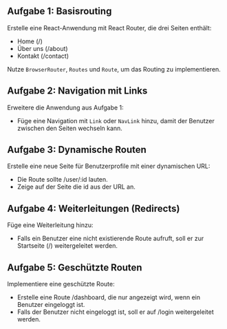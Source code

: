 ## Aufgabe 1: Basisrouting
Erstelle eine React-Anwendung mit React Router, die drei Seiten enthält:
- Home (/)
- Über uns (/about)
- Kontakt (/contact)

Nutze <code>BrowserRouter</code>, <code>Routes</code> und <code>Route</code>, um das Routing zu implementieren.

## Aufgabe 2: Navigation mit Links
Erweitere die Anwendung aus Aufgabe 1:
- Füge eine Navigation mit <code>Link</code> oder <code>NavLink</code> hinzu, damit der Benutzer zwischen den Seiten wechseln kann.

## Aufgabe 3: Dynamische Routen
Erstelle eine neue Seite für Benutzerprofile mit einer dynamischen URL:
- Die Route sollte /user/:id lauten.
- Zeige auf der Seite die id aus der URL an.

## Aufgabe 4: Weiterleitungen (Redirects)
Füge eine Weiterleitung hinzu:
- Falls ein Benutzer eine nicht existierende Route aufruft, soll er zur Startseite (/) weitergeleitet werden.

## Aufgabe 5: Geschützte Routen
Implementiere eine geschützte Route:
- Erstelle eine Route /dashboard, die nur angezeigt wird, wenn ein Benutzer eingeloggt ist.
- Falls der Benutzer nicht eingeloggt ist, soll er auf /login weitergeleitet werden.
